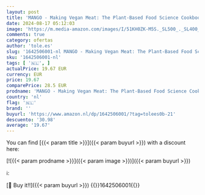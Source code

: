 ```yaml
---
layout: post
title: 'MANGO - Making Vegan Meat: The Plant-Based Food Science Cookbook  Plant-Based Protein  Vegetarian Diet  Vegan Cookbook  Seitan Recipes '
date: 2024-08-17 05:12:03
image: 'https://m.media-amazon.com/images/I/51KH0ZK-M5S._SL500_._SL400_.jpg'
comments: true
category: ofertas
author: 'tole.es'
slug: '1642506001-nl MANGO - Making Vegan Meat: The Plant-Based Food Science...'
sku: '1642506001-nl'
tags: [ '🇳🇱', ]
actualPrice: 19.67 EUR
currency: EUR
price: 19.67
comparePrice: 28.5 EUR
prodname: 'MANGO - Making Vegan Meat: The Plant-Based Food Science Cookbook  Plant-Based Protein  Vegetarian Diet  Vegan Cookbook  Seitan Recipes '
country: 'nl'
flag: '🇳🇱'
brand: ''
buyurl: 'https://www.amazon.nl/dp/1642506001/?tag=tolees0b-21'
descuento: '30.98'
average: '19.67'
---
```


You can find [{{< param title >}}]({{< param buyurl >}}) with a discount here:

[![{{< param prodname >}}]({{< param image >}})]({{< param buyurl >}})

ℹ️:


[🛒 Buy it!!]({{< param buyurl >}})
{{<world>}}1642506001{{</world>}}
